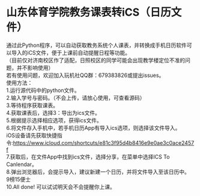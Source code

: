 # 山东体育学院教务课表转iCS（日历文件）
通过此Python程序，可以自动获取教务系统个人课表，并转换成手机日历软件可以导入的iCS文件，便于上课前自动提醒日程等功能。  
（目前仅对济南校区作了适配，日照校区的同学可能会出现教学楼定位不准的问题，并不影响使用）  
若有使用问题，欢迎加入玩机社QQ群：679383826或提出issues。  
使用方法：  
1.运行源代码中的python文件。  
2.输入学号与密码。（不会上传，请放心使用，可查看源码）  
3.等待程序获取课表。  
4.获取课表后，选择3：导出为ics文件。  
5.根据提示选择相应选项，获得ics文件。  
6.将文件存入手机中，若手机日历App有导入ics选项，则选择该文件导入。  
iOS设备请先获取快捷指令:https://www.icloud.com/shortcuts/e81c3f95d4b8416e9e0ae3c0ace2457f  
7.获取后，在文件App中找到ics文件，选择分享，在菜单中选择ICS To Canlendar。  
8.弹出浏览器后，会提示导入，建议新建一个日历，并将文件导入至该日历中。  
9榜15便士  
10.All done! 可以试试明天会不会提醒你上课。
